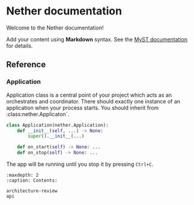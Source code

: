 # Nether documentation

Welcome to the Nether documentation!

Add your content using **Markdown** syntax. See the [MyST documentation](https://myst-parser.readthedocs.io/en/latest/) for details.

## Reference

### Application

Application class is a central point of your project which acts as an orchestrates and coordinator.
There should exactly one instance of an application when your process starts. You should inherit from  :class:nether.Applicaton`.

```py
class Application(nether.Application):
    def __init__(self, ...) -> None:
        super().__init__(...)

    def on_start(self) -> None: ...
    def on_stop(self) -> None: ...

```

The app will be running until you stop it by pressing `Ctrl+C`.

```{toctree}
:maxdepth: 2
:caption: Contents:

architecture-review
api
```
